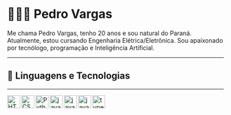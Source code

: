 # 🧑🏻‍💻 Pedro Vargas

Me chama Pedro Vargas, tenho 20 anos e sou natural do Paraná. Atualmente, estou cursando Engenharia Elétrica/Eletrônica. Sou apaixonado por tecnólogo, programação e Inteligência Artificial.

---

## 🤖 Linguagens e Tecnologias

---


<img 
  align= "left"
  alt= "HTML"
  title= "HTML"
  width= "30px"
  style= "padding right: 10px;"
  src="https://cdn.jsdelivr.net/gh/devicons/devicon@latest/icons/html5/html5-original.svg"
/>
<img 
  align= "left"
  alt= "CSS"
  title= "CSS"
  width= "30px"
  style= "padding right: 10px;"
  src="https://cdn.jsdelivr.net/gh/devicons/devicon@latest/icons/css3/css3-original.svg" 
/>
<img 
  align= "left"
  alt= "Python"
  title= "Python"
  width= "30px"
  style= "padding right: 10px;"
  src="https://cdn.jsdelivr.net/gh/devicons/devicon@latest/icons/python/python-original.svg" 
/>
<img 
  align= "left"
  alt= "javascript"
  title= "javascript"
  width= "30px"
  style= "padding right: 10px;"
  src="https://cdn.jsdelivr.net/gh/devicons/devicon@latest/icons/javascript/javascript-original.svg" 
/>
<img 
  align= "left"
  alt= "java"
  title= "java"
  width= "30px"
  style= "padding right: 10px;"
  src="https://cdn.jsdelivr.net/gh/devicons/devicon@latest/icons/java/java-original.svg" 
/>
<img 
  align= "left"
  alt= "java"
  title= "java"
  width= "30px"
  style= "padding right: 10px;"
  src="https://cdn.jsdelivr.net/gh/devicons/devicon@latest/icons/cplusplus/cplusplus-original.svg" 
/>
<img 
  align= "left"
  alt= "typescript"
  title= "typescript"
  width= "30px"
  style= "padding right: 10px;"
  src="https://cdn.jsdelivr.net/gh/devicons/devicon@latest/icons/typescript/typescript-original.svg" 
/>


          
          
          
          
          
